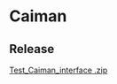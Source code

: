 # Caiman

## Release

[Test_Caiman_interface .zip](https://github.com/lorenzobdcc/Caiman-desktop/releases/download/V1.0/Caiman.zip)
